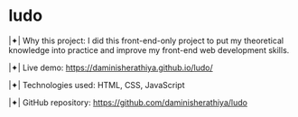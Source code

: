 # ludo

|✦| Why this project: I did this front-end-only project to put my theoretical knowledge into practice and improve my front-end web development skills.

|✦| Live demo: https://daminisherathiya.github.io/ludo/

|✦| Technologies used: HTML, CSS, JavaScript

|✦| GitHub repository: https://github.com/daminisherathiya/ludo
